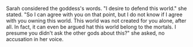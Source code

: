 Sarah considered the goddess's words. "I desire to defend this world." she stated. "So I can agree with you on that point, but I do not know if I agree with you owning this world. This world was not created for you alone, after all. In fact, it can even be argued hat this world belong to the mortals. I presume you didn't ask the other gods about this?" she asked, no accusation in her voice.